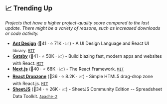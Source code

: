 ## 📈 Trending Up

_Projects that have a higher project-quality score compared to the last update. There might be a variety of reasons, such as increased downloads or code activity._

- <b><a href="https://github.com/ant-design/ant-design">Ant Design</a></b> (🥇41 ·  ⭐ 71K · 📈) - A UI Design Language and React UI library. <code><a href="http://bit.ly/34MBwT8">MIT</a></code> <code><img src="https://gw.alipayobjects.com/zos/rmsportal/KDpgvguMpGfqaHPjicRK.svg" style="display:inline;" width="13" height="13"></code>
- <b><a href="https://github.com/gatsbyjs/gatsby">Gatsby</a></b> (🥇41 ·  ⭐ 50K · 📈) - Build blazing fast, modern apps and websites with React. <code><a href="http://bit.ly/34MBwT8">MIT</a></code>
- <b><a href="https://github.com/vercel/next.js">Next.js</a></b> (🥉40 ·  ⭐ 68K · 📈) - The React Framework. <code><a href="http://bit.ly/34MBwT8">MIT</a></code>
- <b><a href="https://github.com/react-dropzone/react-dropzone">React Dropzone</a></b> (🥇36 ·  ⭐ 8.2K · 📈) - Simple HTML5 drag-drop zone with React.js. <code><a href="http://bit.ly/34MBwT8">MIT</a></code>
- <b><a href="https://github.com/SheetJS/sheetjs">SheetJS</a></b> (🥈34 ·  ⭐ 26K · 📈) - SheetJS Community Edition -- Spreadsheet Data Toolkit. <code><a href="http://bit.ly/3nYMfla">Apache-2</a></code>

